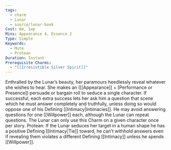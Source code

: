 ```yaml
---
tags:
  - charm
  - Lunar
  - source/lunar-book
Cost: 6m, 1wp
Mins: Appearance 4, Essence 2
Type: Simple
Keywords:
  - Mute
  - Protean
Duration: Instant
Prerequisite Charms:
  - "[[Irresistible Silver Spirit]]"
---
```

Enthralled by the Lunar’s beauty, her paramours heedlessly reveal whatever she wishes to hear. She makes an ([[Appearance]] + [Performance or Presence]) persuade or bargain roll to seduce a single character. If successful, each extra success lets her ask him a question that scene which he must answer completely and truthfully, unless doing so would oppose one of his Defining [[Intimacy|Intimacies]]. He may avoid answering questions for one [[Willpower]] each, although the Lunar can repeat questions. The Lunar can only use this Charm on a given character once per story. Protean: If the Lunar seduces her target in a human shape he has a positive Defining [[Intimacy|Tie]] toward, he can’t withhold answers even if revealing them violates a different Defining [[Intimacy]] unless he spends [[Willpower]].